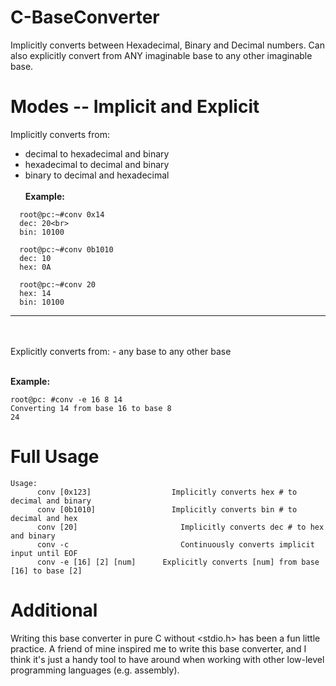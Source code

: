 # C-BaseConverter
Implicitly converts between Hexadecimal, Binary and Decimal numbers. Can also explicitly convert from ANY imaginable base to any other imaginable base. 

# Modes -- Implicit and Explicit
Implicitly converts from: 
  - decimal to hexadecimal and binary
  - hexadecimal to decimal and binary
  - binary to decimal and hexadecimal <br><br>
  <b>Example: </b>
```
  root@pc:~#conv 0x14
  dec: 20<br>
  bin: 10100
  
  root@pc:~#conv 0b1010
  dec: 10
  hex: 0A
  
  root@pc:~#conv 20
  hex: 14
  bin: 10100
 ```
<hr><br><br>
Explicitly converts from: 
  - any base to any other base<br><br>

  <b>Example: </b>
  ```
  root@pc: #conv -e 16 8 14 
  Converting 14 from base 16 to base 8
  24
  ```
  
# Full Usage
```
Usage:
	  conv [0x123]			        Implicitly converts hex # to decimal and binary
	  conv [0b1010]			        Implicitly converts bin # to decimal and hex
	  conv [20]  			          Implicitly converts dec # to hex and binary
	  conv -c    			          Continuously converts implicit input until EOF
	  conv -e [16] [2] [num]	  Explicitly converts [num] from base [16] to base [2]
```

# Additional
Writing this base converter in pure C without <stdio.h> has been a fun little practice. A friend of mine inspired me to write this base converter, and I think it's just a handy tool to have around when working with other low-level programming languages (e.g. assembly). 
